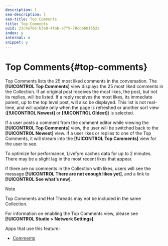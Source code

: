 ```yaml
---
description: l
seo-description: l
seo-title: Top Comments
title: Top Comments
uuid: 23c4a766-b3e8-4fab-a7f9-78cdb601652a
index: y
internal: n
snippet: y
---
```


# Top Comments{#top-comments}

Top Comments lists the 25 most liked comments in the conversation. The **[!UICONTROL Top Comments]** view displays the 25 most liked comments in the Collection. If an original post receives the most likes, the post, but not its replies, will be listed. If a reply receives the most likes, its immediate parent, up to the top level post, will also be displayed. This list is not real-time, and will update only when the page is refreshed or another sort view (**[!UICONTROL Newest]** or **[!UICONTROL Oldest]**) is selected.

If a user posts a comment from the comment editor while viewing the **[!UICONTROL Top Comments]** view, the user will be switched back to the **[!UICONTROL Newest]** view. If a user likes or replies to one of the Top Comments, it will stream into the **[!UICONTROL Top Comments]** view for the user to see.

To optimize for performance, Livefyre caches data for up to 2 minutes. There may be a slight lag in the most recent likes that appear.

If there are no comments in the Collection with likes, users will see the message **[!UICONTROL There are not enough likes yet]**, and a link to **[!UICONTROL See what’s new]**.

>[!NOTE]
>
>Top Comments and Hot Threads may not be included in the same Collection.

For information on enabling the Top Comments view, please see **[!UICONTROL Studio > Network Settings]**.

Apps that use this feature:

* [Comments](/help/using/c-about-apps/c-comments/c-comments.md)


